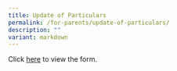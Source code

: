 ```yaml
---
title: Update of Particulars
permalink: /for-parents/update-of-particulars/
description: ""
variant: markdown
---
```

Click [here](/files/For%20Parents/Update_of_Information.pdf) to view the form.

[](/files/For%20Parents/Update_of_Information.pdf)